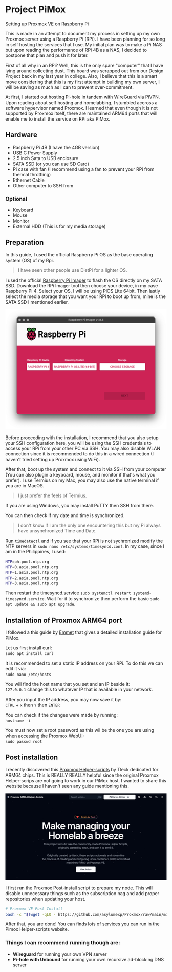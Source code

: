 # Project PiMox

Setting up Proxmox VE on Raspberry Pi

This is made in an attempt to document my process in setting up my own Proxmox server using a Raspberry Pi (RPi). I have been planning for so long in self hosting the services that I use. My initial plan was to make a Pi NAS but upon reading the performance of RPi 4B as a NAS, I decided to postpone that plan and push it for later.

First of all why in an RPi? Well, this is the only spare "computer" that I have lying around collecting dust. This board was scrapped out from our Design Project back in my last year in college. Also, I believe that this is a smart move considering that this is my first attempt in building my own server, I will be saving as much as I can to prevent over-commitment.

At first, I started out hosting Pi-hole in tandem with WireGuard via PiVPN. Upon reading about self hosting and homelabbing, I stumbled accross a software hypervisor named Proxmox. I learned that even though it is not supported by Proxmox itself, there are maintained ARM64 ports that will enable me to install the service on RPi aka PiMox.

## Hardware

- Raspberry Pi 4B (I have the 4GB version)
- USB C Power Supply
- 2.5 inch Sata to USB enclosure
- SATA SSD (or you can use SD Card)
- Pi case with fan (I recommend using a fan to prevent your RPi from thermal throttling)
- Ethernet Cable
- Other computer to SSH from

### Optional

- Keyboard
- Mouse
- Monitor
- External HDD (This is for my media storage)

## Preparation

In this guide, I used the official Raspberry Pi OS as the base operating system (OS) of my Rpi.

> I have seen other people use DietPi for a lighter OS.

I used the official [Raspberry Pi Imager](https://www.raspberrypi.com/software/) to flash the OS directly on my SATA SSD. Download the RPi Imager tool then choose your device, in my case Raspberry Pi 4. Select your OS, I will be using PiOS Lite 64bit. Then lastly select the media storage that you want your RPi to boot up from, mine is the SATA SSD I mentioned earlier.

![Raspberry Pi Imager](images/pi-imager.png)

Before proceeding with the installation, I recommend that you also setup your SSH configuration here, you will be using the SSH credentials to access your RPi from your other PC via SSH. You may also disable WLAN connection since it is recommended to do this in a wired connection (I haven't tried setting up Proxmox using WiFi).

After that, boot up the system and connect to it via SSH from your computer (You can also plugin a keyboard, mouse, and monitor if that's what you prefer). I use Termius on my Mac, you may also use the native terminal if you are in MacOS.

> I just prefer the feels of Termius.

If you are using Windows, you may install PuTTY then SSH from there.

You can then check if my date and time is synchronized.

> I don't know if I am the only one encountering this but my Pi always have unsynchronized Time and Date.

Run `timedatectl` and if you see that your RPi is not sychronized modify the NTP servers in `sudo nano /etc/systemd/timesyncd.conf`. In my case, since I am in the Philippines, I used:

```bash
NTP=ph.pool.ntp.org
NTP=0.asia.pool.ntp.org
NTP=1.asia.pool.ntp.org
NTP=2.asia.pool.ntp.org
NTP=3.asia.pool.ntp.org
```

Then restart the timesyncd.service `sudo systemctl restart systemd-timesyncd.service`. Wait for it to synchronize then perform the basic `sudo apt update && sudo apt upgrade`.

## Installation of Proxmox ARM64 port

I followed a this guide by [Emmet](https://pimylifeup.com/raspberry-pi-proxmox/) that gives a detailed installation guide for PiMox.

Let us first install curl:  
`sudo apt install curl`

It is recommended to set a static IP address on your RPi. To do this we can edit it via:  
`sudo nano /etc/hosts`

You will find the host name that you set and an IP beside it:  
`127.0.0.1` change this to whatever IP that is available in your network.

After you input the IP address, you may now save it by:  
`CTRL` + `x` then `Y` then `ENTER`

You can check if the changes were made by running:  
`hostname -i`

You must now set a root password as this wil be the one you are using when accessing the Proxmox WebUI:  
`sudo passwd root`

## Post installation

I recently discovered this [Proxmox Helper-scripts](https://pimox-scripts.com/) by Tteck dedicated for ARM64 chips. This is REALLY REALLY helpful since the original Proxmox Helper-scrips are not going to work in our PiMox host. I wanted to share this website because I haven't seen any guide mentioning this.

![Proxmox Helper-Scripts by Tteck](images/pimox-helper-scripts.png)

I first run the Proxmox Post-install script to prepare my node. This will disable unnecessary things such as the subscription nag and add proper repositories when updating your host.

```bash
# Proxmox VE Post Install
bash -c "$(wget -qLO - https://github.com/asylumexp/Proxmox/raw/main/misc/post-pve-install.sh)"
```

After that, you are done! You can finds lots of services you can run in the Pimox Helper-scripts website.

### Things I can recommend running though are:

- **Wireguard** for running your own VPN server
- **Pi-hole with Unbound** for running your own recursive ad-blocking DNS server
